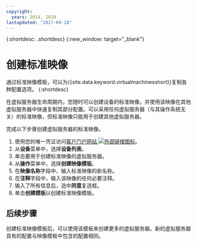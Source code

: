 ```yaml
---
copyright:
  years: 2014, 2018
lastupdated: "2017-09-18"
---
```


{:shortdesc: .shortdesc}
{:new_window: target="_blank"}


# 创建标准映像

通过标准映像模板，可以为{{site.data.keyword.virtualmachinesshort}}复制各种配置选项。
{:shortdesc}

在虚拟服务器生命周期内，您随时可以创建设备的标准映像，并使用该映像在其他虚拟服务器中快速复制其部分配置。可以采用任何虚拟服务器（与其操作系统无关）的标准映像，但标准映像只能用于创建其他虚拟服务器。 

完成以下步骤创建虚拟服务器的标准映像。

1. 使用您的唯一凭证访问[客户门户网站 ![外部链接图标](../../icons/launch-glyph.svg "外部链接图标")](https://control.softlayer.com/)。
2. 从**设备**菜单中，选择**设备列表**。
3. 单击要用于创建标准映像的虚拟服务器。
4. 从**操作**菜单中，选择**创建映像模板**。
5. 在**映像名称**字段中，输入标准映像的新名称。
6. 在**注释**字段中，输入该映像的任何必要注释。
7. 输入了所有信息后，选中**同意**复选框。
8. 单击**创建模板**以创建标准映像模板。

## 后续步骤

创建标准映像模板后，可以使用该模板来创建更多的虚拟服务器。新的虚拟服务器具有的配置与映像模板中包含的配置相同。

